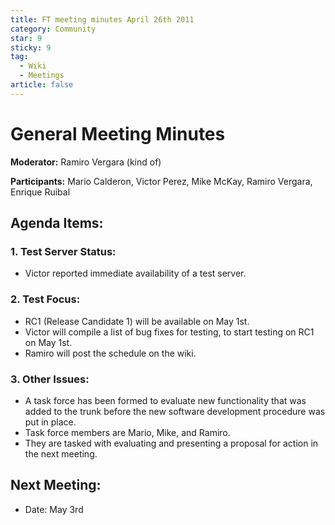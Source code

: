 ```yaml
---
title: FT meeting minutes April 26th 2011
category: Community
star: 9
sticky: 9
tag:
  - Wiki
  - Meetings
article: false
---
```


# General Meeting Minutes

**Moderator:** Ramiro Vergara (kind of)

**Participants:** Mario Calderon, Victor Perez, Mike McKay, Ramiro Vergara, Enrique Ruibal

## Agenda Items:

### 1. Test Server Status:
- Victor reported immediate availability of a test server.

### 2. Test Focus:
- RC1 (Release Candidate 1) will be available on May 1st.
- Victor will compile a list of bug fixes for testing, to start testing on RC1 on May 1st.
- Ramiro will post the schedule on the wiki.

### 3. Other Issues:
- A task force has been formed to evaluate new functionality that was added to the trunk before the new software development procedure was put in place.
- Task force members are Mario, Mike, and Ramiro.
- They are tasked with evaluating and presenting a proposal for action in the next meeting.

## Next Meeting:
- Date: May 3rd
